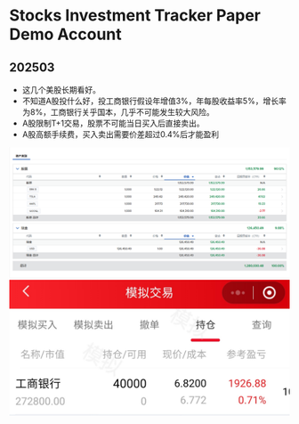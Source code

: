 # Stocks Investment Tracker Paper Demo Account

## 202503

* 这几个美股长期看好。
* 不知道A股投什么好，投工商银行假设年增值3%，年每股收益率5%，增长率为8%，工商银行关乎国本，几乎不可能发生较大风险。
* A股限制T+1交易，股票不可能当日买入后直接卖出。
* A股高额手续费，买入卖出需要价差超过0.4%后才能盈利

![](R03Files/R0320250301.png)
![](R03Files/R0320250302.jpg)
